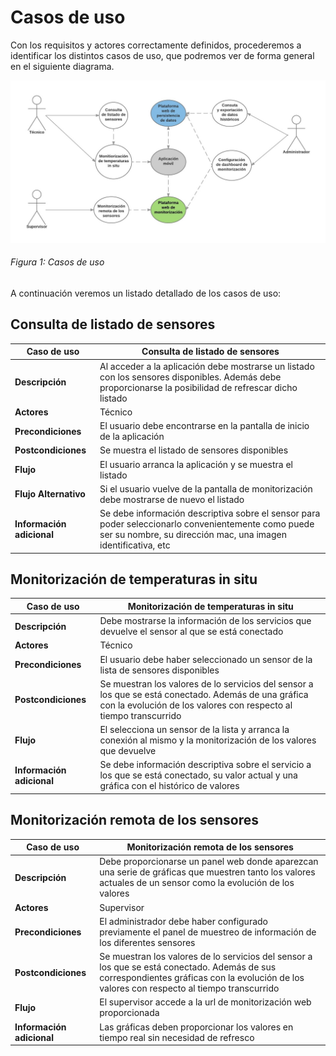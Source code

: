 # Casos de uso

Con los requisitos y actores correctamente definidos, procederemos a identificar los distintos casos de uso, que podremos ver de forma general en el siguiente diagrama.

![Figura 1](./imagenes/casos_de_uso.jpg)
###### *Figura 1: Casos de uso*

A continuación veremos un listado detallado de los casos de uso:

## Consulta de listado de sensores

| Caso de uso | Consulta de listado de sensores |
| -- | -- |
| **Descripción** | Al acceder a la aplicación debe mostrarse un listado con los sensores disponibles. Además debe proporcionarse la posibilidad de refrescar dicho listado |
| **Actores** | Técnico |
| **Precondiciones** | El usuario debe encontrarse en la pantalla de inicio de la aplicación |
| **Postcondiciones** | Se muestra el listado de sensores disponibles |
| **Flujo** | El usuario arranca la aplicación y se muestra el listado |
| **Flujo Alternativo** | Si el usuario vuelve de la pantalla de monitorización debe mostrarse de nuevo el listado |
| **Información adicional** | Se debe información descriptiva sobre el sensor para poder seleccionarlo convenientemente como puede ser su nombre, su dirección mac, una imagen identificativa, etc |

## Monitorización de temperaturas in situ

| Caso de uso | Monitorización de temperaturas in situ |
| -- | -- |
| **Descripción** | Debe mostrarse la información de los servicios que devuelve el sensor al que se está conectado |
| **Actores** | Técnico |
| **Precondiciones** | El usuario debe haber seleccionado un sensor de la lista de sensores disponibles |
| **Postcondiciones** | Se muestran los valores de lo servicios del sensor a los que se está conectado. Además de una gráfica con la evolución de los valores con respecto al tiempo transcurrido |
| **Flujo** | El selecciona un sensor de la lista y arranca la conexión al mismo y la monitorización de los valores que devuelve |
| **Información adicional** | Se debe información descriptiva sobre el servicio a los que se está conectado, su valor actual y una gráfica con el histórico de valores |

## Monitorización remota de los sensores

| Caso de uso | Monitorización remota de los sensores |
| -- | -- |
| **Descripción** | Debe proporcionarse un panel web donde aparezcan una serie de gráficas que muestren tanto los valores actuales de un sensor como la evolución de los valores |
| **Actores** | Supervisor |
| **Precondiciones** | El administrador debe haber configurado previamente el panel de muestreo de información de los diferentes sensores |
| **Postcondiciones** | Se muestran los valores de lo servicios del sensor a los que se está conectado. Además de sus correspondientes gráficas con la evolución de los valores con respecto al tiempo transcurrido |
| **Flujo** | El supervisor accede a la url de monitorización web proporcionada |
| **Información adicional** | Las gráficas deben proporcionar los valores en tiempo real sin necesidad de refresco |